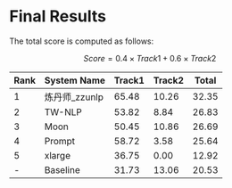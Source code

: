 # Final Results

The total score is computed as follows:

$$Score = 0.4\times Track1 + 0.6 \times Track2$$

| Rank | System Name   | Track1 | Track2 | Total |
| ---- | ------------- | ------ | ------ | ----- |
| 1    | 炼丹师_zzunlp | 65.48  | 10.26  | 32.35 |
| 2    | TW-NLP        | 53.82  | 8.84   | 26.83 |
| 3    | Moon          | 50.45  | 10.86  | 26.69 |
| 4    | Prompt        | 58.72  | 3.58   | 25.64 |
| 5    | xlarge        | 36.75  | 0.00   | 12.92 |
| -    | Baseline      | 31.73  | 13.06  | 20.53 |


